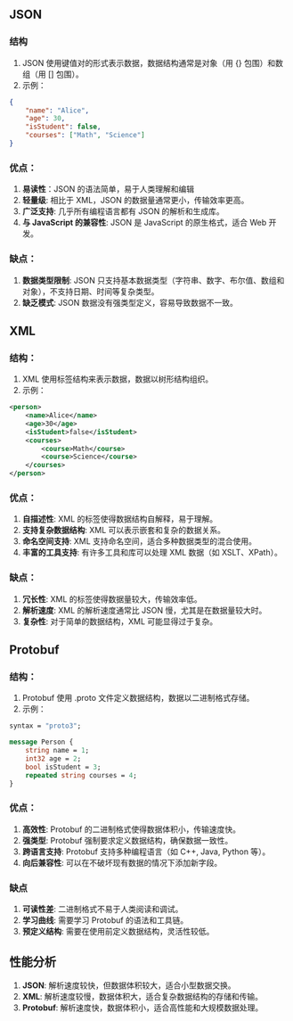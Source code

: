 
## JSON
### 结构
1. JSON 使用键值对的形式表示数据，数据结构通常是对象（用 {} 包围）和数组（用 [] 包围）。
2. 示例：
```Json
{  
    "name": "Alice",  
    "age": 30,  
    "isStudent": false,  
    "courses": ["Math", "Science"]  
}  
```
### 优点：
1. **易读性**：JSON 的语法简单，易于人类理解和编辑
2. **轻量级**: 相比于 XML，JSON 的数据量通常更小，传输效率更高。
3. **广泛支持**: 几乎所有编程语言都有 JSON 的解析和生成库。
4. **与 JavaScript 的兼容性**: JSON 是 JavaScript 的原生格式，适合 Web 开发。
### 缺点：
1. **数据类型限制**: JSON 只支持基本数据类型（字符串、数字、布尔值、数组和对象），不支持日期、时间等复杂类型。
2. **缺乏模式**: JSON 数据没有强类型定义，容易导致数据不一致。

## XML
### 结构：
1. XML 使用标签结构来表示数据，数据以树形结构组织。
2. 示例：
```xml
<person>  
    <name>Alice</name>  
    <age>30</age>  
    <isStudent>false</isStudent>  
    <courses>  
        <course>Math</course>  
        <course>Science</course>  
    </courses>  
</person>  
```
### 优点：
1. **自描述性**: XML 的标签使得数据结构自解释，易于理解。
2. **支持复杂数据结构**: XML 可以表示嵌套和复杂的数据关系。
3. **命名空间支持**: XML 支持命名空间，适合多种数据类型的混合使用。
4. **丰富的工具支持**: 有许多工具和库可以处理 XML 数据（如 XSLT、XPath）。
### 缺点：
1. **冗长性**: XML 的标签使得数据量较大，传输效率低。
2. **解析速度**: XML 的解析速度通常比 JSON 慢，尤其是在数据量较大时。
3. **复杂性**: 对于简单的数据结构，XML 可能显得过于复杂。

## Protobuf
### 结构：
1. Protobuf 使用 .proto 文件定义数据结构，数据以二进制格式存储。
2. 示例：
```protobuf
syntax = "proto3";  

message Person {  
    string name = 1;  
    int32 age = 2;  
    bool isStudent = 3;  
    repeated string courses = 4;  
}  
```
### 优点：
1. **高效性**: Protobuf 的二进制格式使得数据体积小，传输速度快。
2. **强类型**: Protobuf 强制要求定义数据结构，确保数据一致性。
3. **跨语言支持**: Protobuf 支持多种编程语言（如 C++, Java, Python 等）。
4. **向后兼容性**: 可以在不破坏现有数据的情况下添加新字段。
### 缺点
1. **可读性差**: 二进制格式不易于人类阅读和调试。
2. **学习曲线**: 需要学习 Protobuf 的语法和工具链。
3. **预定义结构**: 需要在使用前定义数据结构，灵活性较低。

## 性能分析
1. **JSON**: 解析速度较快，但数据体积较大，适合小型数据交换。
2. **XML**: 解析速度较慢，数据体积大，适合复杂数据结构的存储和传输。
3. **Protobuf**: 解析速度快，数据体积小，适合高性能和大规模数据处理。